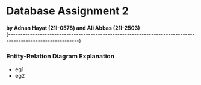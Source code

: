 # Database Assignment 2
__by Adnan Hayat (21I-0578) and Ali Abbas (21I-2503)__  
(-----------------------------------------------------------------------------------------------------------)
### Entity-Relation Diagram Explanation
+ eg1
+ eg2
